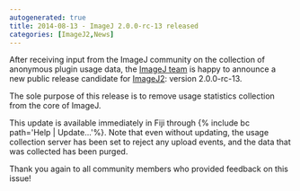 ```yaml
---
autogenerated: true
title: 2014-08-13 - ImageJ 2.0.0-rc-13 released
categories: [ImageJ2,News]
---
```


After receiving input from the ImageJ community on the collection of anonymous plugin usage data, the [ImageJ team](/about/contributors) is happy to announce a new public release candidate for [ImageJ2](/software/imagej2): version 2.0.0-rc-13.

The sole purpose of this release is to remove usage statistics collection from the core of ImageJ.

This update is available immediately in Fiji through {% include bc path='Help | Update...'%}. Note that even without updating, the usage collection server has been set to reject any upload events, and the data that was collected has been purged.

Thank you again to all community members who provided feedback on this issue!

 
